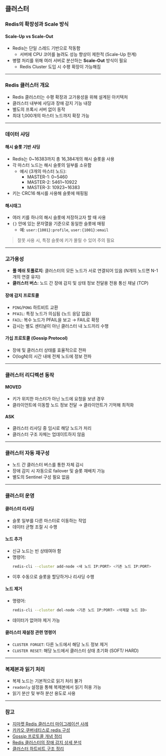## 클러스터

### Redis의 확장성과 Scale 방식

#### Scale-Up vs Scale-Out

- Redis는 단일 스레드 기반으로 작동함
    - 서버에 CPU 코어를 늘려도 성능 향상이 제한적 (Scale-Up 한계)
- 병렬 처리를 위해 여러 서버로 분산하는 **Scale-Out** 방식이 필요
    - Redis Cluster 도입 시 수평 확장이 가능해짐

---

### Redis 클러스터 개요

- Redis 클러스터는 수평 확장과 고가용성을 위해 설계된 아키텍처
- 클러스터 내부에 샤딩과 장애 감지 기능 내장
- 별도의 프록시 서버 없이 동작
- 최대 1,000개의 마스터 노드까지 확장 가능

---

### 데이터 샤딩

#### 해시 슬롯 기반 샤딩

- Redis는 0~16383까지 총 16,384개의 해시 슬롯을 사용
- 각 마스터 노드는 해시 슬롯의 일부를 소유함
    - 예시 (3개의 마스터 노드):
        - MASTER-1: 0~5460
        - MASTER-2: 5461~10922
        - MASTER-3: 10923~16383
- 키는 CRC16 해시를 사용해 슬롯에 매핑됨

#### 해시태그

- 여러 키를 하나의 해시 슬롯에 저장하고자 할 때 사용
- `{}` 안에 있는 문자열을 기준으로 동일한 슬롯에 매핑
    - 예: `user:{1001}:profile`, `user:{1001}:email`

> 잘못 사용 시, 특정 슬롯에 키가 몰릴 수 있어 주의 필요

---

### 고가용성

- **풀 메쉬 토폴로지**: 클러스터의 모든 노드가 서로 연결되어 있음 (N개의 노드면 N-1개의 연결 유지)
- **클러스터 버스**: 노드 간 장애 감지 및 상태 정보 전달용 전용 통신 채널 (TCP)

#### 장애 감지 프로토콜

- `PING`/`PONG` 하트비트 교환
- `PFAIL`: 특정 노드가 의심됨 (노드 응답 없음)
- `FAIL`: 복수 노드가 PFAIL을 보고 → FAIL로 확정
- 감시는 별도 센티널이 아닌 클러스터 내 노드끼리 수행

#### 가십 프로토콜 (Gossip Protocol)

- 장애 및 클러스터 상태를 효율적으로 전파
- O(logN)의 시간 내에 전체 노드에 정보 전파

---

### 클러스터 리디렉션 동작

#### MOVED

- 키가 위치한 마스터가 아닌 노드에 요청을 보낸 경우
- 클라이언트에 이동할 노드 정보 전달 → 클라이언트가 기억해 최적화

#### ASK

- 클러스터 리샤딩 중 임시로 해당 노드가 처리
- 클러스터 구조 자체는 업데이트하지 않음

---

### 클러스터 자동 재구성

- 노드 간 클러스터 버스를 통한 자체 감시
- 장애 감지 시 자동으로 failover 및 슬롯 재배치 가능
- 별도의 Sentinel 구성 필요 없음

---

### 클러스터 운영

#### 클러스터 리샤딩

- 슬롯 일부를 다른 마스터로 이동하는 작업
- 데이터 균형 조절 시 수행

#### 노드 추가

- 신규 노드는 빈 상태여야 함
- 명령어:
  ```bash
  redis-cli --cluster add-node <새 노드 IP:PORT> <기존 노드 IP:PORT>
  ```
- 이후 수동으로 슬롯을 할당하거나 리샤딩 수행

#### 노드 제거

- 명령어:
  ```bash
  redis-cli --cluster del-node <기존 노드 IP:PORT> <삭제할 노드 ID>
  ```
- 데이터가 없어야 제거 가능

#### 클러스터 재설정 관련 명령어

- `CLUSTER FORGET`: 다른 노드에서 해당 노드 정보 제거
- `CLUSTER RESET`: 해당 노드에서 클러스터 상태 초기화 (SOFT/ HARD)

---

### 복제본과 읽기 처리

- 복제 노드는 기본적으로 읽기 처리 불가
- `readonly` 설정을 통해 복제본에서 읽기 허용 가능
- 읽기 분산 및 부하 분산 용도로 사용

---

### 참고

- [지마켓 Redis 클러스터 마이그레이션 사례](https://dev.gmarket.com/71)
- [카카오 쿠버네티스로 redis 구성](https://tech.kakaopay.com/post/kakaopaysec-redis-on-kubernetes/)
- [Gossip 프로토콜 개념 정리](https://medium.com/@heonjang.lee96/gossip-프로토콜이란-906500c3de4b)
- [Redis 클러스터의 장애 감지 상세 분석](https://medium.com/@wellsy001012/redis-cluster의-gossip-message-장애-감지-failover-6541471c8c99)
- [클러스터 하트비트 구조 정리](https://computing-jhson.tistory.com/123)

